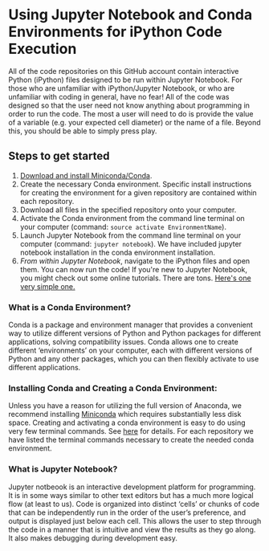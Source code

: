 # Using Jupyter Notebook and Conda Environments for iPython Code Execution
All of the code repositories on this GitHub account contain interactive Python (iPython) files designed to be run within Jupyter Notebook.  For those who are unfamiliar with iPython/Jupyter Notebook, or who are unfamiliar with coding in general, have no fear!  All of the code was designed so that the user need not know anything about programming in order to run the code.  The most a user will need to do is provide the value of a variable (e.g. your expected cell diameter) or the name of a file.  Beyond this, you should be able to simply press play.

## Steps to get started
1. [Download and install Miniconda/Conda](https://conda.io/miniconda.html).
2. Create the necessary Conda environment.  Specific install instructions for creating the environment for a given repository are contained within each repository.  
3. Download all files in the specified repository onto your computer.
4. Activate the Conda environment from the command line terminal on your computer (command: `source activate EnvironmentName`).
5. Launch Jupyter Notebook from the command line terminal on your computer (command: `jupyter notebook`).  We have included jupyter notebook installation in the conda environment installation.
6. _From within Jupyter Notebook_, navigate to the iPython files and open them.  You can now run the code!  If you're new to Jupyter Notebook, you might check out some online tutorials.  There are tons.  [Here's one very simple one.](https://nbviewer.jupyter.org/github/jupyter/notebook/blob/master/docs/source/examples/Notebook/Notebook%20Basics.ipynb)

### What is a Conda Environment?  
Conda is a package and environment manager that provides a convenient way to utilize different versions of Python and Python packages for different applications, solving compatibility issues.  Conda allows one to create different ‘environments’ on your computer, each with different versions of Python and any other packages, which you can then flexibly activate to use different applications.  

### Installing Conda and Creating a Conda Environment: 
Unless you have a reason for utilizing the full version of Anaconda, we recommend installing [Miniconda](https://conda.io/miniconda.html) which requires substantially less disk space.  Creating and activating a conda environment is easy to do using very few terminal commands.  See [here](https://conda.io/docs/user-guide/tasks/manage-environments.html) for details.  For each repository we have listed the terminal commands necessary to create the needed conda environment.

### What is Jupyter Notebook?  
Jupyter notbeook is an interactive development platform for programming.  It is in some ways similar to other text editors but has a much more logical flow (at least to us).  Code is organized into distinct ‘cells’ or chunks of code that can be independently run in the order of the user’s preference, and output is displayed just below each cell.  This allows the user to step through the code in a manner that is intuitive and view the results as they go along.  It also makes debugging during development easy. 

